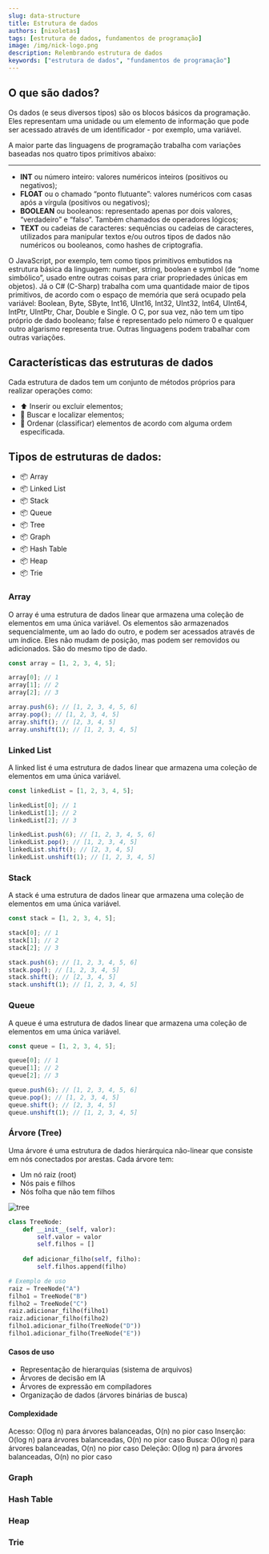 ```yaml
---
slug: data-structure
title: Estrutura de dados
authors: [nixoletas]
tags: [estrutura de dados, fundamentos de programação]
image: /img/nick-logo.png
description: Relembrando estrutura de dados
keywords: ["estrutura de dados", "fundamentos de programação"]
---
```


## O que são dados?

<!-- truncate -->

Os dados (e seus diversos tipos) são os blocos básicos da programação. Eles representam uma unidade ou um elemento de informação que pode ser acessado através de um identificador - por exemplo, uma variável.

<!-- truncate -->

A maior parte das linguagens de programação trabalha com variações baseadas nos quatro tipos primitivos abaixo:

---

- **INT** ou número inteiro: valores numéricos inteiros (positivos ou negativos);
- **FLOAT** ou o chamado “ponto flutuante”: valores numéricos com casas após a vírgula (positivos ou negativos);
- **BOOLEAN** ou booleanos: representado apenas por dois valores, “verdadeiro” e “falso”. Também chamados de operadores lógicos;
- **TEXT** ou cadeias de caracteres: sequências ou cadeias de caracteres, utilizados para manipular textos e/ou outros tipos de dados não numéricos ou booleanos, como hashes de criptografia.

O JavaScript, por exemplo, tem como tipos primitivos embutidos na estrutura básica da linguagem: number, string, boolean e symbol (de “nome simbólico”, usado entre outras coisas para criar propriedades únicas em objetos). Já o C# (C-Sharp) trabalha com uma quantidade maior de tipos primitivos, de acordo com o espaço de memória que será ocupado pela variável: Boolean, Byte, SByte, Int16, UInt16, Int32, UInt32, Int64, UInt64, IntPtr, UIntPtr, Char, Double e Single. O C, por sua vez, não tem um tipo próprio de dado booleano; false é representado pelo número 0 e qualquer outro algarismo representa true. Outras linguagens podem trabalhar com outras variações.

## Características das estruturas de dados

Cada estrutura de dados tem um conjunto de métodos próprios para realizar operações como:

- ⬆️ Inserir ou excluir elementos;
- 🔎 Buscar e localizar elementos;
- 🔄 Ordenar (classificar) elementos de acordo com alguma ordem especificada.

## Tipos de estruturas de dados:

- 📦 Array
- 📦 Linked List
- 📦 Stack
- 📦 Queue
- 📦 Tree
- 📦 Graph
- 📦 Hash Table
- 📦 Heap
- 📦 Trie

### Array

O array é uma estrutura de dados linear que armazena uma coleção de elementos em uma única variável. Os elementos são armazenados sequencialmente, um ao lado do outro, e podem ser acessados através de um índice. Eles não mudam de posição, mas podem ser removidos ou adicionados. São do mesmo tipo de dado.

```javascript
const array = [1, 2, 3, 4, 5];

array[0]; // 1
array[1]; // 2
array[2]; // 3

array.push(6); // [1, 2, 3, 4, 5, 6]
array.pop(); // [1, 2, 3, 4, 5]
array.shift(); // [2, 3, 4, 5]
array.unshift(1); // [1, 2, 3, 4, 5]
```

### Linked List

A linked list é uma estrutura de dados linear que armazena uma coleção de elementos em uma única variável.

```javascript
const linkedList = [1, 2, 3, 4, 5];

linkedList[0]; // 1
linkedList[1]; // 2
linkedList[2]; // 3

linkedList.push(6); // [1, 2, 3, 4, 5, 6]
linkedList.pop(); // [1, 2, 3, 4, 5]
linkedList.shift(); // [2, 3, 4, 5]
linkedList.unshift(1); // [1, 2, 3, 4, 5]
```

### Stack

A stack é uma estrutura de dados linear que armazena uma coleção de elementos em uma única variável.

```javascript
const stack = [1, 2, 3, 4, 5];

stack[0]; // 1
stack[1]; // 2
stack[2]; // 3

stack.push(6); // [1, 2, 3, 4, 5, 6]
stack.pop(); // [1, 2, 3, 4, 5]
stack.shift(); // [2, 3, 4, 5]
stack.unshift(1); // [1, 2, 3, 4, 5]
```

### Queue

A queue é uma estrutura de dados linear que armazena uma coleção de elementos em uma única variável.

```javascript
const queue = [1, 2, 3, 4, 5];

queue[0]; // 1
queue[1]; // 2
queue[2]; // 3

queue.push(6); // [1, 2, 3, 4, 5, 6]
queue.pop(); // [1, 2, 3, 4, 5]
queue.shift(); // [2, 3, 4, 5]
queue.unshift(1); // [1, 2, 3, 4, 5]
```

### Árvore (Tree)

Uma árvore é uma estrutura de dados hierárquica não-linear que consiste em nós conectados por arestas. Cada árvore tem:

- Um nó raiz (root)
- Nós pais e filhos
- Nós folha que não tem filhos

![tree](\img\blog\tree.png)

```python
class TreeNode:
    def __init__(self, valor):
        self.valor = valor
        self.filhos = []
        
    def adicionar_filho(self, filho):
        self.filhos.append(filho)

# Exemplo de uso
raiz = TreeNode("A")
filho1 = TreeNode("B")
filho2 = TreeNode("C")
raiz.adicionar_filho(filho1)
raiz.adicionar_filho(filho2)
filho1.adicionar_filho(TreeNode("D"))
filho1.adicionar_filho(TreeNode("E"))
```

#### Casos de uso

- Representação de hierarquias (sistema de arquivos)
- Árvores de decisão em IA
- Árvores de expressão em compiladores
- Organização de dados (árvores binárias de busca)

#### Complexidade

Acesso: O(log n) para árvores balanceadas, O(n) no pior caso
Inserção: O(log n) para árvores balanceadas, O(n) no pior caso
Busca: O(log n) para árvores balanceadas, O(n) no pior caso
Deleção: O(log n) para árvores balanceadas, O(n) no pior caso

### Graph


### Hash Table


### Heap


### Trie

